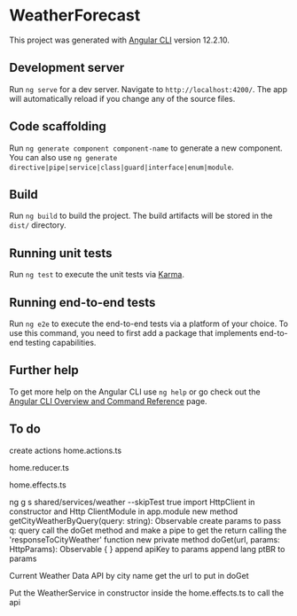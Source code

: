 # WeatherForecast

This project was generated with [Angular CLI](https://github.com/angular/angular-cli) version 12.2.10.

## Development server

Run `ng serve` for a dev server. Navigate to `http://localhost:4200/`. The app will automatically reload if you change any of the source files.

## Code scaffolding

Run `ng generate component component-name` to generate a new component. You can also use `ng generate directive|pipe|service|class|guard|interface|enum|module`.

## Build

Run `ng build` to build the project. The build artifacts will be stored in the `dist/` directory.

## Running unit tests

Run `ng test` to execute the unit tests via [Karma](https://karma-runner.github.io).

## Running end-to-end tests

Run `ng e2e` to execute the end-to-end tests via a platform of your choice. To use this command, you need to first add a package that implements end-to-end testing capabilities.

## Further help

To get more help on the Angular CLI use `ng help` or go check out the [Angular CLI Overview and Command Reference](https://angular.io/cli) page.


## To do
create actions home.actions.ts
<!--loadCurrentWeather
        when search btn is clicked
        props -> query: string
    loadCurrentWeatherSuccess
        feature -> Weather API Load Current Weather Success
        props -> ent: any
    loadCurrentWeatherFailed
        feature -> Weather API Load Current Weather Failed
        props -> ent: any   -->

home.reducer.ts
<!-- inside HomeState interface
        entity: any
        loading: boolean
        error: boolean
    inside reducer
        change the initial state
        put the loadCurrentWeather with 'on' and change the loading value to true and error value to false
        put the loadCurrentWeatherSuccess with 'on' and change the loading value to false and get the entity
        put the loadCurrentWeatherFailed with 'on' and change the loading value to false the error to true -->

home.effects.ts
    <!-- create loadCurrentWeather$ effect with createEffect(). it will received a 'query' check the code in video -->

ng g s shared/services/weather --skipTest true
    import HttpClient in constructor and Http ClientModule in app.module
    new method getCityWeatherByQuery(query: string): Observable<any>
        create params to pass q: query
        call the doGet method and make a pipe to get the return calling the 'responseToCityWeather' function
    new private method doGet<T>(url, params: HttpParams): Observable<T> { }
        append apiKey to params
        append lang ptBR to params

Current Weather Data API
    by city name
    get the url to put in doGet

Put the WeatherService in constructor inside the home.effects.ts to call the api 
        
    